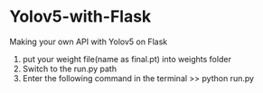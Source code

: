 # Yolov5-with-Flask
Making your own API with Yolov5 on Flask
1. put your weight file(name as final.pt) into weights folder
2. Switch to the run.py path
3. Enter the following command in the terminal >> python run.py
 
